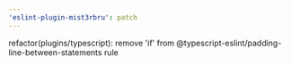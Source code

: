 ```yaml
---
'eslint-plugin-mist3rbru': patch
---
```


refactor(plugins/typescript): remove 'if' from @typescript-eslint/padding-line-between-statements rule
